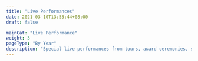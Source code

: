 ```yaml
---
title: "Live Performances"
date: 2021-03-10T13:53:44+08:00
draft: false

mainCat: "Live Performance"
weight: 3
pageType: "By Year"
description: "Special live performances from tours, award ceremonies, shows, or other special events"
---
```

